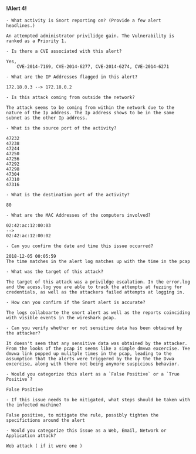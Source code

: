 #### !Alert 4! 
    
    - What activity is Snort reporting on? (Provide a few alert headlines.)
    
```
An attempted administrator privilidge gain. The Vulnerability is ranked as a Priority 1.
```

    - Is there a CVE associated with this alert?
    
```
Yes,
    CVE-2014-7169, CVE-2014-6277, CVE-2014-6274, CVE-2014-6271

```

    - What are the IP Addresses flagged in this alert?

```
172.18.0.3 --> 172.18.0.2
```    

    - Is this attack coming from outside the network?
    
```
The attack seems to be coming from within the network due to the nature of the Ip address. The Ip address shows to be in the same subnet as the other Ip address.
```

    - What is the source port of the activity?
    
```
47232
47238
47244
47250
47256
47292
47298
47304
47310
47316
```

    - What is the destination port of the activity?
    
```
80
```

    - What are the MAC Addresses of the computers involved?

```
02:42:ac:12:00:03
-->
02:42:ac:12:00:02

```    
    
    - Can you confirm the date and time this issue occurred?

```
2018-12-05 00:05:59 
The time matches in the alert log matches up with the time in the pcap 

```
    
    - What was the target of this attack?

```
The target of this attack was a privildge escalation. In the error.log and the acess.log you are able to track the attempts at fuzzing for credentials, as well as the attackers failed attempts at logging in. 
```

    - How can you confirm if the Snort alert is accurate?

```
The logs collaboarte the snort alert as well as the reports coinciding with visible events in the wireshark pcap.

```
    
    - Can you verify whether or not sensitive data has been obtained by the attacker?

```
It doesn't seem that any sensitive data was obtained by the attacker. From the looks of the pcap it seems like a simple dmvwa excercise. THe dmvwa link popped up mulitple times in the pcap, leading to the assumption that the alerts were triggered by the by the the Dvwa excercise, along with there not being anymore suspicious behavior.
```

    - Would you categorize this alert as a `False Positive` or a `True Positive`?

```
False Positive
```

    - If this issue needs to be mitigated, what steps should be taken with the infected machine?

```
False positive, to mitigate the rule, possibly tighten the specifictions around the alert
```

    - Would you categorize this issue as a Web, Email, Network or Application attack?

```
Web attack ( if it were one )

```
